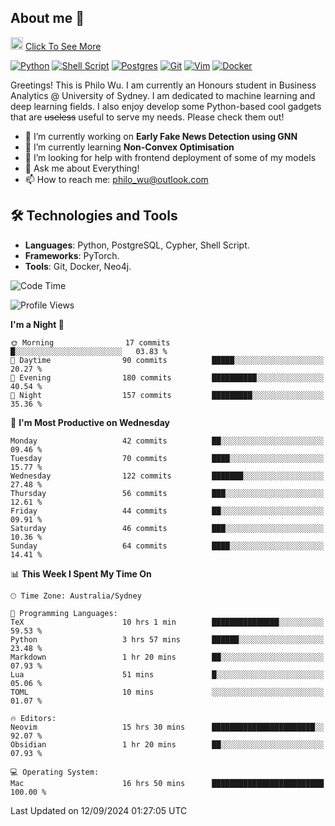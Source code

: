 ## About me 🤗

<a href="#"><img src="https://media.giphy.com/media/hvRJCLFzcasrR4ia7z/giphy.gif" width="20px" height="20px"></a> [Click To See More](https://codeboyphilo.github.io)

[![Python](https://img.shields.io/badge/python-3670A0?style=for-the-badge&logo=python&logoColor=ffdd54)](#)
[![Shell Script](https://img.shields.io/badge/shell_script-%23121011.svg?style=for-the-badge&logo=gnu-bash&logoColor=white)](#)
[![Postgres](https://img.shields.io/badge/postgres-%23316192.svg?style=for-the-badge&logo=postgresql&logoColor=white)](#)
[![Git](https://img.shields.io/badge/git-%23F05033.svg?style=for-the-badge&logo=git&logoColor=white)](#)
[![Vim](https://img.shields.io/badge/VIM-%2311AB00.svg?style=for-the-badge&logo=vim&logoColor=white)](#)
[![Docker](https://img.shields.io/badge/docker-%230db7ed.svg?style=for-the-badge&logo=docker&logoColor=white)](#)

Greetings! This is Philo Wu. I am currently an Honours student in Business Analytics \@ University of Sydney. I am dedicated to machine learning and deep learning fields. I also enjoy develop some Python-based cool gadgets that are ~~useless~~ useful to serve my needs. Please check them out!

- 🔭 I’m currently working on **Early Fake News Detection using GNN**
- 🌱 I’m currently learning **Non-Convex Optimisation**
- 🤔 I’m looking for help with frontend deployment of some of my models
- 💬 Ask me about Everything!
- 📫 How to reach me: philo_wu@outlook.com

## 🛠 Technologies and Tools
- **Languages**: Python, PostgreSQL, Cypher, Shell Script.
- **Frameworks**: PyTorch.
- **Tools**: Git, Docker, Neo4j.

<!--START_SECTION:waka-->
![Code Time](http://img.shields.io/badge/Code%20Time-435%20hrs%2029%20mins-blue)

![Profile Views](http://img.shields.io/badge/Profile%20Views-11-blue)

**I'm a Night 🦉** 

```text
🌞 Morning                17 commits          █░░░░░░░░░░░░░░░░░░░░░░░░   03.83 % 
🌆 Daytime                90 commits          █████░░░░░░░░░░░░░░░░░░░░   20.27 % 
🌃 Evening                180 commits         ██████████░░░░░░░░░░░░░░░   40.54 % 
🌙 Night                  157 commits         █████████░░░░░░░░░░░░░░░░   35.36 % 
```
📅 **I'm Most Productive on Wednesday** 

```text
Monday                   42 commits          ██░░░░░░░░░░░░░░░░░░░░░░░   09.46 % 
Tuesday                  70 commits          ████░░░░░░░░░░░░░░░░░░░░░   15.77 % 
Wednesday                122 commits         ███████░░░░░░░░░░░░░░░░░░   27.48 % 
Thursday                 56 commits          ███░░░░░░░░░░░░░░░░░░░░░░   12.61 % 
Friday                   44 commits          ██░░░░░░░░░░░░░░░░░░░░░░░   09.91 % 
Saturday                 46 commits          ███░░░░░░░░░░░░░░░░░░░░░░   10.36 % 
Sunday                   64 commits          ████░░░░░░░░░░░░░░░░░░░░░   14.41 % 
```


📊 **This Week I Spent My Time On** 

```text
🕑︎ Time Zone: Australia/Sydney

💬 Programming Languages: 
TeX                      10 hrs 1 min        ███████████████░░░░░░░░░░   59.53 % 
Python                   3 hrs 57 mins       ██████░░░░░░░░░░░░░░░░░░░   23.48 % 
Markdown                 1 hr 20 mins        ██░░░░░░░░░░░░░░░░░░░░░░░   07.93 % 
Lua                      51 mins             █░░░░░░░░░░░░░░░░░░░░░░░░   05.06 % 
TOML                     10 mins             ░░░░░░░░░░░░░░░░░░░░░░░░░   01.07 % 

🔥 Editors: 
Neovim                   15 hrs 30 mins      ███████████████████████░░   92.07 % 
Obsidian                 1 hr 20 mins        ██░░░░░░░░░░░░░░░░░░░░░░░   07.93 % 

💻 Operating System: 
Mac                      16 hrs 50 mins      █████████████████████████   100.00 % 
```


 Last Updated on 12/09/2024 01:27:05 UTC
<!--END_SECTION:waka-->
